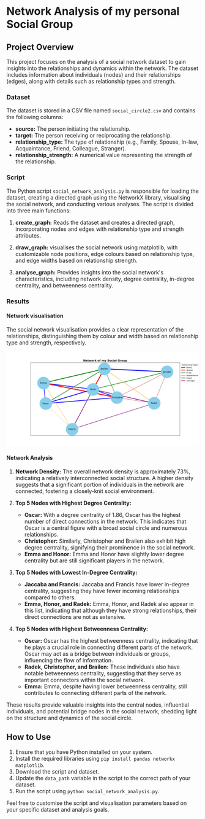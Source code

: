 # Network Analysis of my personal Social Group

## Project Overview

This project focuses on the analysis of a social network dataset to gain insights into the relationships and dynamics within the network. The dataset includes information about individuals (nodes) and their relationships (edges), along with details such as relationship types and strength.

### Dataset

The dataset is stored in a CSV file named `social_circle2.csv` and contains the following columns:

- **source:** The person initiating the relationship.
- **target:** The person receiving or reciprocating the relationship.
- **relationship_type:** The type of relationship (e.g., Family, Spouse, In-law, Acquaintance, Friend, Colleague, Stranger).
- **relationship_strength:** A numerical value representing the strength of the relationship.

### Script

The Python script `social_network_analysis.py` is responsible for loading the dataset, creating a directed graph using the NetworkX library, visualising the social network, and conducting various analyses. The script is divided into three main functions:

1. **create_graph:** Reads the dataset and creates a directed graph, incorporating nodes and edges with relationship type and strength attributes.

2. **draw_graph:** visualises the social network using matplotlib, with customizable node positions, edge colours based on relationship type, and edge widths based on relationship strength.

3. **analyse_graph:** Provides insights into the social network's characteristics, including network density, degree centrality, in-degree centrality, and betweenness centrality.

### Results

#### Network visualisation

The social network visualisation provides a clear representation of the relationships, distinguishing them by colour and width based on relationship type and strength, respectively.

![Social Network visualisation](/plot/social_network.png)

#### Network Analysis

1. **Network Density:** The overall network density is approximately 73%, indicating a relatively interconnected social structure. A higher density suggests that a significant portion of individuals in the network are connected, fostering a closely-knit social environment.

2. **Top 5 Nodes with Highest Degree Centrality:**
   - **Oscar:** With a degree centrality of 1.86, Oscar has the highest number of direct connections in the network. This indicates that Oscar is a central figure with a broad social circle and numerous relationships.
   - **Christopher:** Similarly, Christopher and Brailen also exhibit high degree centrality, signifying their prominence in the social network.
   - **Emma and Honor:** Emma and Honor have slightly lower degree centrality but are still significant players in the network.

3. **Top 5 Nodes with Lowest In-Degree Centrality:**
   - **Jaccaba and Francis:** Jaccaba and Francis have lower in-degree centrality, suggesting they have fewer incoming relationships compared to others.
   - **Emma, Honor, and Radek:** Emma, Honor, and Radek also appear in this list, indicating that although they have strong relationships, their direct connections are not as extensive.

4. **Top 5 Nodes with Highest Betweenness Centrality:**
   - **Oscar:** Oscar has the highest betweenness centrality, indicating that he plays a crucial role in connecting different parts of the network. Oscar may act as a bridge between individuals or groups, influencing the flow of information.
   - **Radek, Christopher, and Brailen:** These individuals also have notable betweenness centrality, suggesting that they serve as important connectors within the social network.
   - **Emma:** Emma, despite having lower betweenness centrality, still contributes to connecting different parts of the network.

These results provide valuable insights into the central nodes, influential individuals, and potential bridge nodes in the social network, shedding light on the structure and dynamics of the social circle.

## How to Use

1. Ensure that you have Python installed on your system.
2. Install the required libraries using `pip install pandas networkx matplotlib`.
3. Download the script and dataset.
4. Update the `data_path` variable in the script to the correct path of your dataset.
5. Run the script using `python social_network_analysis.py`.

Feel free to customise the script and visualisation parameters based on your specific dataset and analysis goals.
